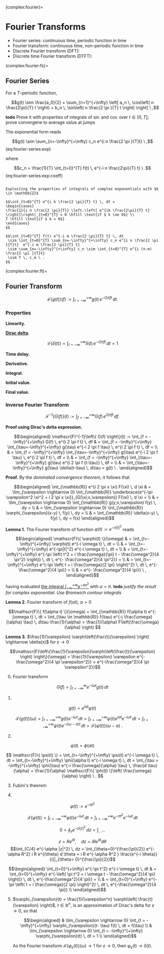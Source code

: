 (complex:fourier)=
# Fourier Transforms

- Fourier series: continuous time, periodic function in time
- Fourier transform: continuous time, non-periodic function in time
- Discrete Fourier transform (DFT):
- Discrete time Fourier transform (DTFT):


(complex:fourier:fs)=
## Fourier Series

For a $T$-periodic function,

$$g(t) \sim \frac{a_0}{2} + \sum_{n=1}^{+\infty} \left[ a_n \, \cos\left( n \frac{2\pi}{T} t \right) + b_n \, \sin\left( n \frac{2 \pi }{T} t \right) \right] \ ,$$

**todo** Prove it with properties of integrals of $\sin$ and $\cos$ over $t \in \left[ 0, T \right]$; prove convergene to average value at jumps

The exponential form reads

$$g(t) \sim \sum_{n=-\infty}^{+\infty} c_n e^{i n \frac{2 \pi }{T}t} \ ,$$ (eq:fourier-series:exp)

where 

$$c_n = \frac{1}{T} \int_{t=0}^{T} f(t) \, e^{-i n \frac{2\pi}{T} t} \ .$$ (eq:fourier-series:exp:coeff)

```{dropdown} Proof

Exploiting the properties of integrals of complex exponentials with $k \in \mathbb{Z}$

$$\int_{t=0}^{T} e^{i k \frac{2 \pi}{T} t} \, dt = 
\begin{cases}
\frac{1}{i n \frac{2 \pi}{T}} \left.\left[ e^{ik \frac{2\pi}{T} t} \right]\right|_{t=0}^{T} = 0 \hfill \text{if $ k \ne 0$} \\
T \hfill \text{if $ k = 0$}
\end{cases}
$$

$$\int_{t=0}^{T} f(t) e^{-i m \frac{2 \pi}{T} t} \, dt
 \sim \int_{t=0}^{T} \sum_{n=-\infty}^{+\infty} c_n e^{i n \frac{2 \pi }{T}t}  e^{-i m \frac{2 \pi}{T} t}
 \sim \sum_{n=-\infty}^{+\infty} c_n \sim \int_{t=0}^{T} e^{i (n-m) \frac{2 \pi }{T}t} 
 \sim T \, c_m \ .
$$
```


(complex:fourier:ft)=
## Fourier Transform

$$\mathscr{F}\left\{ g(t) \right\}(f) := \int_{t = -\infty}^{+\infty} g(t) \, e^{-i 2 \pi f t} \, dt .$$


### Properties

**Linearity.**

**[Dirac delta](functional-analysis:dirac-delta).**

$$\mathscr{L}\left\{ \delta(t) \right\} = \int_{t=-\infty}^{+\infty} \delta(t) \, e^{-i 2 \pi f t} \, dt = 1 $$

**Time delay.**

**Derivative.**

**Integral.**

**Initial value.**

**Final value.**

### Inverse Fourier Transform

$$\mathscr{F}^{-1}\left\{ G(f) \right\}(t) := \int_{f = -\infty}^{+\infty} G(f) \, e^{i 2 \pi f t} \, df .$$

**Proof using Dirac's delta expression.**

$$\begin{aligned}
\mathscr{F}^{-1}\left\{ G(f) \right\}(t) := \int_{f = -\infty}^{+\infty} G(f) \, e^{i 2 \pi f t} \, df 
  & = \int_{f = -\infty}^{+\infty} \int_{\tau=-\infty}^{+\infty} g(\tau) e^{-i 2 \pi f \tau} \, e^{i 2 \pi f t} \, df = \\ 
  & = \int_{f = -\infty}^{+\infty} \int_{\tau=-\infty}^{+\infty} g(\tau) e^{-i 2 \pi f \tau} \, e^{i 2 \pi f t} \, df = \\ 
  & = \int_{f = -\infty}^{+\infty} \int_{\tau=-\infty}^{+\infty} g(\tau) e^{i 2 \pi f (t-\tau)} \, df = \\ 
  & = \int_{\tau=-\infty}^{+\infty} g(\tau) \delta(t-\tau) \, d\tau = g(t) \ . 
\end{aligned}$$

**Proof.** By the *dominated convergence theorem*, it follows that

$$\begin{aligned}
  \int_{\mathbb{R}} e^{i 2 \pi x \xi} F(\xi) \, d \xi
  & = \lim_{\varepsilon \rightarrow 0} \int_{\mathbb{R}} \underbrace{e^{-\pi \varepsilon^2 \xi^2 + i 2 \pi x \xi}}_{G(\xi;x,\varepsilon)} F(\xi) \, d \xi = \\
  & = \lim_{\varepsilon \rightarrow 0} \int_{\mathbb{R}} g(y;x,\varepsilon) f(y) \, dy = \\
  & = \lim_{\varepsilon \rightarrow 0} \int_{\mathbb{R}} \varphi_{\varepsilon}(x-y) \, f(y) \, dy = \\
  & = \int_{\mathbb{R}} \delta(x-y) \, f(y) \, dy = f(x)
\end{aligned}$$

**Lemma 1.** The Fourier transform of function $\varphi(t):= e^{-\pi|t|^2}$ reads

$$\begin{aligned}
\mathscr{F}\{ \varphi(t) \}(\omega) 
 & = \int_{t=-\infty}^{+\infty} \varphi(t) e^{-i \omega t} \, dt = \\ 
 & = \int_{t=-\infty}^{+\infty} e^{-\pi|t|^2} e^{-i \omega t} \, dt = \\
 & = \int_{t=-\infty}^{+\infty} e^{-\pi \left( t^2 + i \frac{\omega}{\pi} t - \frac{\omega^2}{4 \pi^2}  \right)} \, dt \, e^{- \frac{\omega^2}{4 \pi^2}} = \\
 & = \int_{t=-\infty}^{+\infty} e^{-\pi \left( t + i \frac{\omega}{2 \pi}  \right)^2} \, dt \, e^{- \frac{\omega^2}{4 \pi}} = \\
 & = e^{- \frac{\omega^2}{4 \pi}} \ ,
\end{aligned}$$

having evaluated [the integral $\int_{-\infty}^{+\infty} e^{-\alpha x^2}$](integral:e^x2) with $\alpha = \pi$. **todo** *justify the result for complex exponential. Use Bromwich contour integrals*

**Lemma 2.** Fourier transform of $f(\alpha t)$, $\alpha > 0$

$$\mathscr{F}\{ f(\alpha t) \}(\omega) = \int_{\mathbb{R}} f(\alpha t) e^{-j\omega t} \, dt = \int_{\tau \in \mathbb{R}} f(\tau) e^{-j \frac{\omega}{\alpha} \tau} \, d\tau \frac{1}{\alpha} = \frac{1}{\alpha} F\left(\frac{\omega}{\alpha} \right) $$

**Lemma 3.** $\frac{1}{\varepsilon} \varphi\left(\frac{t}{\varepsilon} \right) \rightarrow \delta(x)$ for $\varepsilon \rightarrow 0$

$$\mathscr{F}\left\{\frac{1}{\varepsilon}\varphi\left(\frac{t}{\varepsilon} \right) \right\}(\omega) = \frac{1}{\varepsilon} \varepsilon e^{-\frac{\omega^2}{4 \pi \varepsilon^2}} = e^{-\frac{\omega^2}{4 \pi \varepsilon^2}}$$

0. Fourier transform

$$G(f) = \int_{t=-\infty}^{\infty} e^{-i \omega t} g(t) \, dt$$

1. 

$$g(t) = e^{i \alpha t} \psi(t)$$

$$\mathscr{F}\{ g(t) \}(\omega) = \int_{t=-\infty}^{+\infty} g(t) e^{-i \omega t} \, dt = \int_{t=-\infty}^{+\infty} \psi(t) e^{i \alpha t} e^{-i \omega t} \, dt =  \int_{t=-\infty}^{+\infty} \psi(t) e^{-i (\omega-\alpha) t} \, dt = \mathscr{F}\{ \psi(t) \}(\omega-\alpha) \ .$$

2. 

$$\psi(t) = \phi(\alpha t)$$

$$
\mathscr{F}\{ \psi(t) \} 
 = \int_{t=-\infty}^{+\infty} \psi(t) e^{-i \omega t} \, dt 
 = \int_{t=-\infty}^{+\infty} \phi(\alpha t) e^{-i \omega t} \, dt 
 = \int_{\tau = -\infty}^{+\infty} \phi(\tau) e^{-i \frac{\omega}{\alpha} \tau} \, \frac{d \tau}{\alpha} 
 = \frac{1}{\alpha} \mathscr{F}\{ \phi(t) \}\left( \frac{\omega}{\alpha} \right) \ .
$$

3. Fubini's theorem

4. 

$$\varphi(t):= e^{-\pi t^2}$$

$$
\mathscr{F}\{ \varphi(t) \} 
 = \int_{t=-\infty}^{+\infty} \varphi(t) e^{-i \omega t} \, dt 
 = \int_{t=-\infty}^{+\infty} e^{-\pi t^2} e^{-i \omega t} \, dt 
$$

$$0 = \oint_{\gamma} e^{-\alpha |z|^2} \, dz = \int_{\dots} \dots$$

$$z = R e^{i \theta}, \quad dz = i R e^{i \theta} d \theta$$
$$\int_{C/4} e^{-\alpha |z|^2} \, dz = \int_{\theta=0}^{\frac{\pi}{2}} e^{-\alpha R^2} i R e^{i\theta} d \theta = i R e^{-\alpha R^2 } \frac{e^{-i \theta}}{i}|_{\theta= 0}^{\frac{\pi}{2}}$$

$$\begin{aligned}
  \int_{t=0}^{+\infty} e^{-\pi t^2} e^{-i \omega t} \, dt 
  & = \int_{t=0}^{+\infty} e^{-\left( \pi t^2 + i \omega t - \frac{\omega^2}{4 \pi} \right)} \, dt \, e^{-\frac{\omega^2}{4 \pi}} = \\
  & = \int_{t=0}^{+\infty} e^{-\pi \left( t + i \frac{\omega}{2 \pi} \right)^2} \, dt \, e^{-\frac{\omega^2}{4 \pi}} \\
\end{aligned}$$


5. $\varphi_{\varepsilon}(t) = \frac{1}{\varepsilon^n} \varphi\left( \frac{t}{\varepsilon} \right)$, $t \in \mathbb{R}^n$, is an approximation of Dirac's delta for $\varepsilon \rightarrow 0$, so that

    $$\begin{aligned}
      & \lim_{\varepsilon \rightarrow 0} \int_{t = -\infty}^{+\infty} \varphi_{\varepsilon}(t- \tau) f(t) \, dt = f(\tau) \\
      & \lim_{\varepsilon \rightarrow 0} \int_{t = -\infty}^{+\infty} \varphi_{\varepsilon}(t) \, dt = 1 \\
    \end{aligned}$$
   
    As the Fourier transform $\mathscr{F}\left\{\varphi_{\varepsilon}(t)\right\}(\omega) \rightarrow 1$ for $\varepsilon \rightarrow 0$, then $\varphi_{\varepsilon}(t) \rightarrow \delta(t)$.
<!--
    The Fourier transform of the convolution $\varphi_{\varepsilon} \ast f$ reads
    
    $$\mathscr{F}\left\{ \varphi_\varepsilon \ast f \right\} = \mathscr{F}\left\{ \varphi_\varepsilon \right\} \mathscr{F}\left\{ f \right\} = \frac{1}{\varepsilon} \varepsilon 2 e^{-\frac{\varepsilon^2 \omega^2}{4 \pi}} F(\omega)$$
-->
